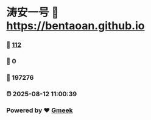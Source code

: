 # 涛安一号 :link: https://bentaoan.github.io 
### :page_facing_up: [112](https://bentaoan.github.io/tag.html) 
### :speech_balloon: 0 
### :hibiscus: 197276 
### :alarm_clock: 2025-08-12 11:00:39 
### Powered by :heart: [Gmeek](https://github.com/Meekdai/Gmeek)
